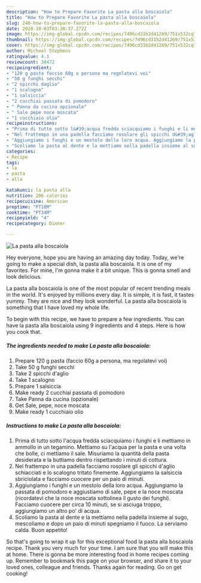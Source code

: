 ```yaml
---
description: "How to Prepare Favorite La pasta alla boscaiola"
title: "How to Prepare Favorite La pasta alla boscaiola"
slug: 248-how-to-prepare-favorite-la-pasta-alla-boscaiola
date: 2020-10-03T03:38:37.272Z
image: https://img-global.cpcdn.com/recipes/7496cd31b2d41269/751x532cq70/la-pasta-alla-boscaiola-recipe-main-photo.jpg
thumbnail: https://img-global.cpcdn.com/recipes/7496cd31b2d41269/751x532cq70/la-pasta-alla-boscaiola-recipe-main-photo.jpg
cover: https://img-global.cpcdn.com/recipes/7496cd31b2d41269/751x532cq70/la-pasta-alla-boscaiola-recipe-main-photo.jpg
author: Micheal Stephens
ratingvalue: 4.1
reviewcount: 38472
recipeingredient:
- "120 g pasta faccio 60g a persona ma regolatevi voi"
- "50 g funghi secchi"
- "2 spicchi daglio"
- "1 scalogno"
- "1 salsiccia"
- "2 cucchiai passata di pomodoro"
- " Panna da cucina opzionale"
- " Sale pepe noce moscata"
- "1 cucchiaio olio"
recipeinstructions:
- "Prima di tutto sotto l&#39;acqua fredda sciacquiamo i funghi e li mettiamo in ammollo in un tegamino. Mettiamo su l&#39;acqua per la pasta e una volta che bolle, ci mettiamo il sale. Misuriamo la quantità della pasta desiderata e la buttiamo dentro rispettando i minuti di cottura."
- "Nel frattempo in una padella facciamo rosolare gli spicchi d&#39;aglio schiacciati e lo scalogno tritato finemente. Aggiungiamo la salsiccia sbriciolata e facciamo cuocere per un paio di minuti."
- "Aggiungiamo i funghi e un mestolo della loro acqua. Aggiungiamo la passata di pomodoro e aggiustiamo di sale, pepe e la noce moscata (ricordatevi che la noce moscata sottolinea il gusto dei funghi). Facciamo cuocere per circa 10 minuti, se si asciuga troppo, aggiungiamo un altro po&#39; di acqua."
- "Scoliamo la pasta al dente e la mettiamo nella padella insieme al sugo, mescoliamo e dopo un paio di minuti spegniamo il fuoco. La serviamo calda. Buon appetito!"
categories:
- Recipe
tags:
- la
- pasta
- alla

katakunci: la pasta alla 
nutrition: 206 calories
recipecuisine: American
preptime: "PT10M"
cooktime: "PT34M"
recipeyield: "4"
recipecategory: Dinner

---
```



![La pasta alla boscaiola](https://img-global.cpcdn.com/recipes/7496cd31b2d41269/751x532cq70/la-pasta-alla-boscaiola-recipe-main-photo.jpg)

Hey everyone, hope you are having an amazing day today. Today, we're going to make a special dish, la pasta alla boscaiola. It is one of my favorites. For mine, I'm gonna make it a bit unique. This is gonna smell and look delicious.



La pasta alla boscaiola is one of the most popular of recent trending meals in the world. It's enjoyed by millions every day. It is simple, it is fast, it tastes yummy. They are nice and they look wonderful. La pasta alla boscaiola is something that I have loved my whole life.


To begin with this recipe, we have to prepare a few ingredients. You can have la pasta alla boscaiola using 9 ingredients and 4 steps. Here is how you cook that.

<!--inarticleads1-->

##### The ingredients needed to make La pasta alla boscaiola:

1. Prepare 120 g pasta (faccio 60g a persona, ma regolatevi voi)
1. Take 50 g funghi secchi
1. Take 2 spicchi d&#39;aglio
1. Take 1 scalogno
1. Prepare 1 salsiccia
1. Make ready 2 cucchiai passata di pomodoro
1. Take  Panna da cucina (opzionale)
1. Get  Sale, pepe, noce moscata
1. Make ready 1 cucchiaio olio




<!--inarticleads2-->

##### Instructions to make La pasta alla boscaiola:

1. Prima di tutto sotto l&#39;acqua fredda sciacquiamo i funghi e li mettiamo in ammollo in un tegamino. Mettiamo su l&#39;acqua per la pasta e una volta che bolle, ci mettiamo il sale. Misuriamo la quantità della pasta desiderata e la buttiamo dentro rispettando i minuti di cottura.
1. Nel frattempo in una padella facciamo rosolare gli spicchi d&#39;aglio schiacciati e lo scalogno tritato finemente. Aggiungiamo la salsiccia sbriciolata e facciamo cuocere per un paio di minuti.
1. Aggiungiamo i funghi e un mestolo della loro acqua. Aggiungiamo la passata di pomodoro e aggiustiamo di sale, pepe e la noce moscata (ricordatevi che la noce moscata sottolinea il gusto dei funghi). Facciamo cuocere per circa 10 minuti, se si asciuga troppo, aggiungiamo un altro po&#39; di acqua.
1. Scoliamo la pasta al dente e la mettiamo nella padella insieme al sugo, mescoliamo e dopo un paio di minuti spegniamo il fuoco. La serviamo calda. Buon appetito!




So that's going to wrap it up for this exceptional food la pasta alla boscaiola recipe. Thank you very much for your time. I am sure that you will make this at home. There is gonna be more interesting food in home recipes coming up. Remember to bookmark this page on your browser, and share it to your loved ones, colleague and friends. Thanks again for reading. Go on get cooking!
